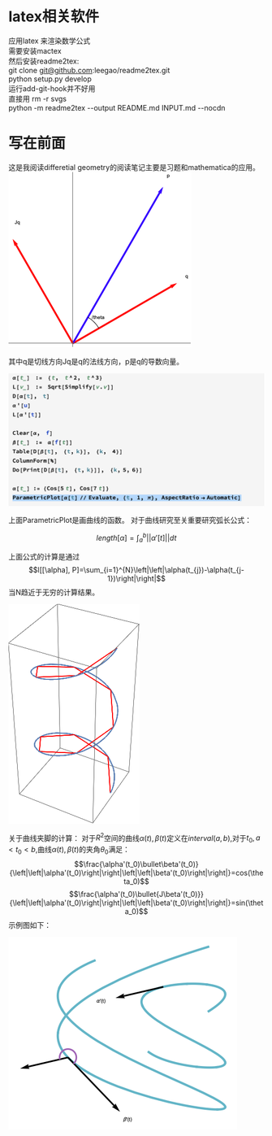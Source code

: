 # latex相关软件
应用latex 来渲染数学公式  
需要安装mactex  
然后安装readme2tex:  
git clone git@github.com:leegao/readme2tex.git  
python setup.py develop  
运行add-git-hook并不好用  
直接用 rm -r svgs  
python -m readme2tex --output README.md INPUT.md --nocdn
# 写在前面
 这是我阅读differetial geometry的阅读笔记主要是习题和mathematica的应用。
 ![figure1-1示意图](./figure1-1.png)
 
 其中q是切线方向Jq是q的法线方向，p是q的导数向量。

![Mathematica1-2note](./note1-2.png)

上面ParametricPlot是画曲线的函数。
对于曲线研究至关重要研究弧长公式：  

$$length[\alpha] = \int_{a}^{b}\left|\left|\alpha'[t]\right|\right|dt$$

上面公式的计算是通过
$$l[[\alpha], P]=\sum_{i=1}^{N}\left|\left|\alpha(t_{j})-\alpha(t_{j-1})\right|\right|$$
当N趋近于无穷的计算结果。

![Mathematica1-3note](./figures/figure_integrate.png)

关于曲线夹脚的计算：
对于$R^{2}$空间的曲线$\alpha(t),\beta(t)$定义在$interval(a,b)$,对于$t_0,a<t_0<b$,曲线$\alpha(t),\beta(t)$的夹角$\theta_0$满足：$$\frac{\alpha'(t_0)\bullet\beta'(t_0)}{\left|\left|\alpha'(t_0)\right|\right|\left|\left|\beta'(t_0)\right|\right|}=cos(\theta_0)$$$$\frac{\alpha'(t_0)\bullet{J\beta'(t_0)}}{\left|\left|\alpha'(t_0)\right|\right|\left|\left|\beta'(t_0)\right|\right|}=sin(\theta_0)$$
示例图如下：

![Mathematical1-5note](./figures/angle_function.png)

